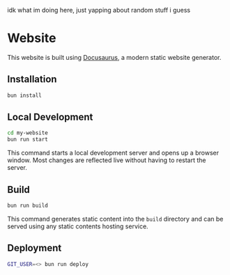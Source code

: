 idk what im doing here, just yapping about random stuff i guess

# Website

This website is built using [Docusaurus](https://docusaurus.io/), a modern static website generator.

## Installation

```bash
bun install
```

## Local Development

```bash
cd my-website
bun run start
```

This command starts a local development server and opens up a browser window. Most changes are reflected live without having to restart the server.

## Build

```bash
bun run build
```

This command generates static content into the `build` directory and can be served using any static contents hosting service.

## Deployment

```bash
GIT_USER=<> bun run deploy
```
